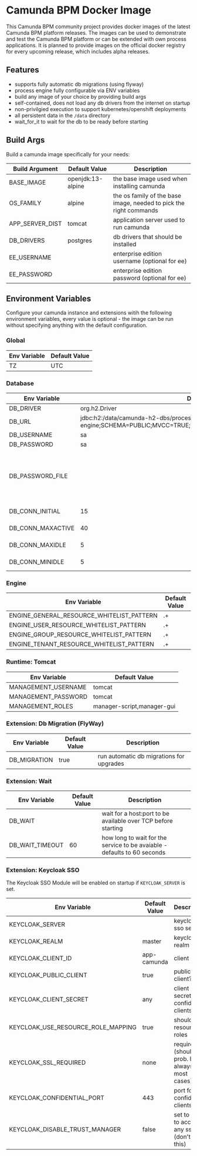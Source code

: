 # Camunda BPM Docker Image

This Camunda BPM community project provides docker images of the latest Camunda BPM platform releases. The images can be used to demonstrate and test the Camunda BPM platform or can be extended with own process applications. It is planned to provide images on the official docker registry for every upcoming release, which includes alpha releases.

## Features

- supports fully automatic db migrations (using flyway)
- process engine fully configurable via ENV variables
- build any image of your choice by providing build args
- self-contained, does not load any db drivers from the internet on startup
- non-privilgied execution to support kubernetes/openshift deployments
- all persistent data in the `/data` directory
- wait_for_it to wait for the db to be ready before starting

## Build Args

Build a camunda image specifically for your needs:

| Build Argument | Default Value | Description |
| ------ | ------ | ------ |
| BASE_IMAGE | openjdk:13-alpine | the base image used when installing camunda |
| OS_FAMILY | alpine | the os family of the base image, needed to pick the right commands |
| APP_SERVER_DIST | tomcat | application server used to run camunda |
| DB_DRIVERS | postgres | db drivers that should be installed |
| EE_USERNAME | | enterprise edition username (optional for ee)|
| EE_PASSWORD | | enterprise edition password (optional for ee)|

## Environment Variables

Configure your camunda instance and extensions witih the following environment variables, every value is optional - the image can be run without specifying anything with the default configuration.

### Global

| Env Variable | Default Value |
| ------ | ------ |
| TZ | UTC |

### Database

| Env Variable | Default Value | Description |
| ------ | ------ | ------ |
| DB_DRIVER | org.h2.Driver | db driver |
| DB_URL | jdbc:h2:/data/camunda-h2-dbs/process-engine;SCHEMA=PUBLIC;MVCC=TRUE;TRACE_LEVEL_FILE=0;DB_CLOSE_ON_EXIT=FALSE | db jdbc url |
| DB_USERNAME | sa | db username|
| DB_PASSWORD | sa | db password |
| DB_PASSWORD_FILE | | password file, takes precedence over DB_PASSWORD - useful for docker/kubernetes secrets |
| DB_CONN_INITIAL | 15 | initial connection pool size|
| DB_CONN_MAXACTIVE | 40 | connection pool max active |
| DB_CONN_MAXIDLE | 5 | connection pool max idle |
| DB_CONN_MINIDLE | 5 | connection pool min idle |

### Engine

| Env Variable | Default Value |
| ------ | ------ |
| ENGINE_GENERAL_RESOURCE_WHITELIST_PATTERN | .+ |
| ENGINE_USER_RESOURCE_WHITELIST_PATTERN | .+ |
| ENGINE_GROUP_RESOURCE_WHITELIST_PATTERN | .+ |
| ENGINE_TENANT_RESOURCE_WHITELIST_PATTERN | .+ |

### Runtime: Tomcat

| Env Variable | Default Value |
| ------ | ------ |
| MANAGEMENT_USERNAME | tomcat |
| MANAGEMENT_PASSWORD | tomcat |
| MANAGEMENT_ROLES | manager-script,manager-gui |

### Extension: Db Migration (FlyWay)

| Env Variable | Default Value | Description |
| ------ | ------ | ------ |
| DB_MIGRATION | true | run automatic db migrations for upgrades |

### Extension: Wait

| Env Variable | Default Value | Description |
| ------ | ------ | ------ |
| DB_WAIT | | wait for a host:port to be available over TCP before starting |
| DB_WAIT_TIMEOUT | 60 | how long to wait for the service to be avaiable - defaults to 60 seconds |

### Extension: Keycloak SSO

The Keycloak SSO Module will be enabled on startup if `KEYCLOAK_SERVER` is set.

| Env Variable | Default Value | Description |
| ------ | ------ | ------ |
| KEYCLOAK_SERVER | | keycloak sso server |
| KEYCLOAK_REALM | master | keycloak realm |
| KEYCLOAK_CLIENT_ID | app-camunda | client id |
| KEYCLOAK_PUBLIC_CLIENT | true | public client? |
| KEYCLOAK_CLIENT_SECRET | any | client secret (for confidential clients) |
| KEYCLOAK_USE_RESOURCE_ROLE_MAPPING | true | should use resource roles |
| KEYCLOAK_SSL_REQUIRED | none | require ssl (should prob. be always in most cases) |
| KEYCLOAK_CONFIDENTIAL_PORT | 443 | port for confidential clients |
| KEYCLOAK_DISABLE_TRUST_MANAGER | false | set to true to accept any ssl cert (don't do this) |
